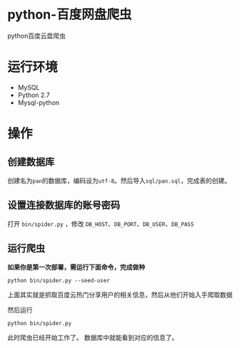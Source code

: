 # python-百度网盘爬虫
python百度云盘爬虫

# 运行环境
* MySQL
* Python 2.7
* Mysql-python

# 操作

## 创建数据库
创建名为`pan`的数据库，编码设为`utf-8`。然后导入`sql/pan.sql`，完成表的创建。

## 设置连接数据库的账号密码
打开 `bin/spider.py` ，修改 `DB_HOST`、`DB_PORT`、`DB_USER`、`DB_PASS`

## 运行爬虫

__如果你是第一次部署，需运行下面命令，完成做种__

```
python bin/spider.py --seed-user
```

上面其实就是抓取百度云热门分享用户的相关信息，然后从他们开始入手爬取数据

然后运行

```
python bin/spider.py
```

此时爬虫已经开始工作了。 数据库中就能看到对应的信息了。

